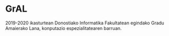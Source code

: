 # GrAL
2019-2020 ikasturtean Donostiako Informatika Fakultatean egindako Gradu Amaierako Lana, konputazio espezialitatearen barruan.
